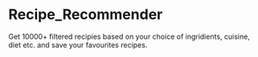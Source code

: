 # Recipe_Recommender
Get 10000+ filtered recipies based on your choice of ingridients, cuisine, diet etc. and save your favourites recipes.
